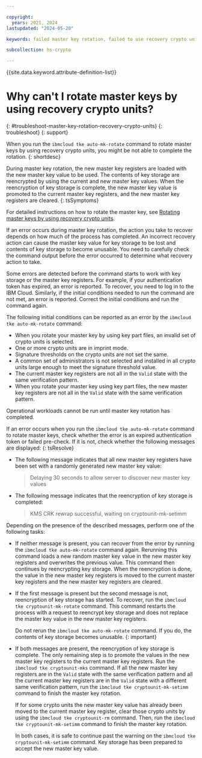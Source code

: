```yaml
---

copyright:
  years: 2021, 2024
lastupdated: "2024-05-20"

keywords: failed master key rotation, failed to use recovery crypto unit to rotate master keys, tke auto-mk-rotate failure, troubleshoot master key rotation failure

subcollection: hs-crypto

---
```


{{site.data.keyword.attribute-definition-list}}




# Why can't I rotate master keys by using recovery crypto units?
{: #troubleshoot-master-key-rotation-recovery-crypto-units}
{: troubleshoot}
{: support}

When you run the `ibmcloud tke auto-mk-rotate` command to rotate master keys by using recovery crypto units, you might be not able to complete the rotation.
{: shortdesc}

During master key rotation, the new master key registers are loaded with the new master key value to be used. The contents of key storage are reencrypted by using the current and new master key values. When the reencryption of key storage is complete, the new master key value is promoted to the current master key registers, and the new master key registers are cleared.
{: tsSymptoms}

For detailed instructions on how to rotate the master key, see [Rotating master keys by using recovery crypto units](/docs/hs-crypto?topic=hs-crypto-rotate-master-key-cli-recovery-crypto-unit).

If an error occurs during master key rotation, the action you take to recover depends on how much of the process has completed. An incorrect recovery action can cause the master key value for key storage to be lost and contents of key storage to become unusable. You need to carefully check the command output before the error occurred to determine what recovery action to take.

Some errors are detected before the command starts to work with key storage or the master key registers. For example, if your authentication token has expired, an error is reported. To recover, you need to log in to the IBM Cloud. Similarly, if the initial conditions needed to run the command are not met, an error is reported. Correct the initial conditions and run the command again.

The following initial conditions can be reported as an error by the `ibmcloud tke auto-mk-rotate` command:

* When you rotate your master key by using key part files, an invalid set of crypto units is selected.
* One or more crypto units are in imprint mode.
* Signature thresholds on the crypto units are not set the same.
* A common set of administrators is not selected and installed in all crypto units large enough to meet the signature threshold value.
* The current master key registers are not all in the `Valid` state with the same verification pattern.
*  When you rotate your master key using key part files, the new master key registers are not all in the `Valid` state with the same verification pattern.

Operational workloads cannot be run until master key rotation has completed.

If an error occurs when you run the `ibmcloud tke auto-mk-rotate` command to rotate master keys, check whether the error is an expired authentication token or failed pre-check. If it is not, check whether the following messages are displayed:
{: tsResolve}

- The following message indicates that all new master key registers have been set with a randomly generated new master key value:

    > Delaying 30 seconds to allow server to discover new master key values

- The following message indicates that the reencryption of key storage is completed:

    > KMS CRK rewrap successful, waiting on cryptounit-mk-setimm

Depending on the presence of the described messages, perform one of the following tasks:

* If neither message is present, you can recover from the error by running the `ibmcloud tke auto-mk-rotate` command again. Rerunning this command loads a new random master key value in the new master key registers and overwrites the previous value. This command then continues by reencrypting key storage. When the reencryption is done, the value in the new master key registers is moved to the current master key registers and the new master key registers are cleared.

* If the first message is present but the second message is not, reencryption of key storage has started. To recover, run the `ibmcloud tke cryptounit-mk-rotate` command. This command restarts the process with a request to reencrypt key storage and does not replace the master key value in the new master key registers.

    Do not rerun the `ibmcloud tke auto-mk-rotate` command. If you do, the contents of key storage becomes unusable.
    {: important}

* If both messages are present, the reencryption of key storage is complete. The only remaining step is to promote the values in the new master key registers to the current master key registers. Run the `ibmcloud tke cryptounit-mks` command.  If all the new master key registers are in the `Valid` state with the same verification pattern and all the current master key registers are in the `Valid` state with a different same verification pattern, run the `ibmcloud tke cryptounit-mk-setimm` command to finish the master key rotation.

    If for some crypto units the new master key value has already been moved to the current master key register, clear those crypto units by using the `ibmcloud tke cryptounit-rm` command. Then, run the `ibmcloud tke cryptounit-mk-setimm` command to finish the master key rotation.

    In both cases, it is safe to continue past the warning on the `ibmcloud tke cryptounit-mk-setimm` command. Key storage has been prepared to accept the new master key value.
